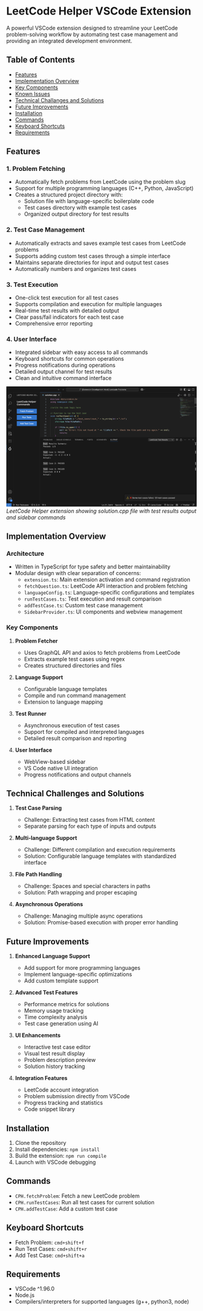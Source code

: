 # LeetCode Helper VSCode Extension

A powerful VSCode extension designed to streamline your LeetCode problem-solving workflow by automating test case management and providing an integrated development environment.

## Table of Contents

- [Features](#features)
- [Implementation Overview](#implementation-overview)
- [Key Components](#key-components)
- [Known Issues](#known-issues)
- [Technical Challanges and Solutions](#technical-challanges-and-solutions)
- [Future Improvements](#future-improvements)
- [Installation](#installation)
- [Commands](#commands)
- [Keyboard Shortcuts](#keyboard-shortcuts)
- [Requirements](#requirements)

## Features

### 1. Problem Fetching

- Automatically fetch problems from LeetCode using the problem slug
- Support for multiple programming languages (C++, Python, JavaScript)
- Creates a structured project directory with:
  - Solution file with language-specific boilerplate code
  - Test cases directory with example test cases
  - Organized output directory for test results

### 2. Test Case Management

- Automatically extracts and saves example test cases from LeetCode problems
- Supports adding custom test cases through a simple interface
- Maintains separate directories for input and output test cases
- Automatically numbers and organizes test cases

### 3. Test Execution

- One-click test execution for all test cases
- Supports compilation and execution for multiple languages
- Real-time test results with detailed output
- Clear pass/fail indicators for each test case
- Comprehensive error reporting

### 4. User Interface

- Integrated sidebar with easy access to all commands
- Keyboard shortcuts for common operations
- Progress notifications during operations
- Detailed output channel for test results
- Clean and intuitive command interface

![LeetCode Helper Interface](./resources/image.png)
_LeetCode Helper extension showing solution.cpp file with test results output and sidebar commands_

## Implementation Overview

### Architecture

- Written in TypeScript for type safety and better maintainability
- Modular design with clear separation of concerns:
  - `extension.ts`: Main extension activation and command registration
  - `fetchQuestion.ts`: LeetCode API interaction and problem fetching
  - `languageConfig.ts`: Language-specific configurations and templates
  - `runTestCases.ts`: Test execution and result comparison
  - `addTestCase.ts`: Custom test case management
  - `SidebarProvider.ts`: UI components and webview management

### Key Components

1. **Problem Fetcher**

   - Uses GraphQL API and axios to fetch problems from LeetCode
   - Extracts example test cases using regex
   - Creates structured directories and files

2. **Language Support**

   - Configurable language templates
   - Compile and run command management
   - Extension to language mapping

3. **Test Runner**

   - Asynchronous execution of test cases
   - Support for compiled and interpreted languages
   - Detailed result comparison and reporting

4. **User Interface**
   - WebView-based sidebar
   - VS Code native UI integration
   - Progress notifications and output channels

## Technical Challenges and Solutions

1. **Test Case Parsing**

   - Challenge: Extracting test cases from HTML content
   - Separate parsing for each type of inputs and outputs

2. **Multi-language Support**

   - Challenge: Different compilation and execution requirements
   - Solution: Configurable language templates with standardized interface

3. **File Path Handling**

   - Challenge: Spaces and special characters in paths
   - Solution: Path wrapping and proper escaping

4. **Asynchronous Operations**
   - Challenge: Managing multiple async operations
   - Solution: Promise-based execution with proper error handling

## Future Improvements

1. **Enhanced Language Support**

   - Add support for more programming languages
   - Implement language-specific optimizations
   - Add custom template support

2. **Advanced Test Features**

   - Performance metrics for solutions
   - Memory usage tracking
   - Time complexity analysis
   - Test case generation using AI

3. **UI Enhancements**

   - Interactive test case editor
   - Visual test result display
   - Problem description preview
   - Solution history tracking

4. **Integration Features**
   - LeetCode account integration
   - Problem submission directly from VSCode
   - Progress tracking and statistics
   - Code snippet library

## Installation

1. Clone the repository
2. Install dependencies: `npm install`
3. Build the extension: `npm run compile`
4. Launch with VSCode debugging

## Commands

- `CPH.fetchProblem`: Fetch a new LeetCode problem
- `CPH.runTestCases`: Run all test cases for current solution
- `CPH.addTestCase`: Add a custom test case

## Keyboard Shortcuts

- Fetch Problem: `cmd+shift+f`
- Run Test Cases: `cmd+shift+r`
- Add Test Case: `cmd+shift+a`

## Requirements

- VSCode ^1.96.0
- Node.js
- Compilers/interpreters for supported languages (g++, python3, node)
